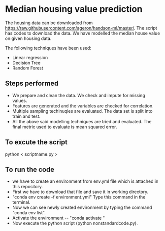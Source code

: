 # Median housing value prediction

The housing data can be downloaded from https://raw.githubusercontent.com/ageron/handson-ml/master/. The script has codes to download the data. We have modelled the median house value on given housing data. 

The following techniques have been used: 

 - Linear regression
 - Decision Tree
 - Random Forest

## Steps performed
 - We prepare and clean the data. We check and impute for missing values.
 - Features are generated and the variables are checked for correlation.
 - Multiple sampling techinuqies are evaluated. The data set is split into train and test.
 - All the above said modelling techniques are tried and evaluated. The final metric used to evaluate is mean squared error.

## To excute the script
python < scriptname.py >
 
## To run the code
- we have to create an environment from env.yml file which is attached in this repository.
- First we have to download that file and save it in working directory.
- "conda env create -f environment.yml" Type this command in the terminal.
- Now we can see newly created environment by typing the command "conda env list".
- Activate the environment -- "conda activate <env name>"
- Now execute the python script (python nonstandardcode.py).

